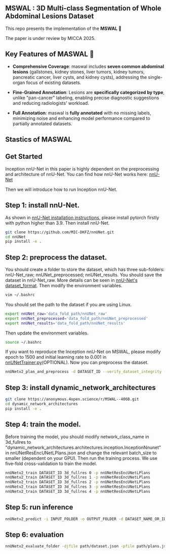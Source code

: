 ##  MSWAL : 3D Multi-class Segmentation of Whole Abdominal Lesions Dataset

This repo presents the implementation of the **MSWAL 🩻** 

The paper is under review by MICCA 2025.

## Key Features of MASWAL 🔑

- **Comprehensive Coverage**: maswal includes **seven common abdominal lesions** (gallstones, kidney stones, liver tumors, kidney tumors, pancreatic cancer, liver cysts, and kidney cysts), addressing the single-organ focus of existing datasets.  

- **Fine-Grained Annotation**: Lesions are **specifically categorized by type**, unlike "pan-cancer" labeling, enabling precise diagnostic suggestions and reducing radiologists' workload.  

- **Full Annotation**: maswal is **fully annotated** with no missing labels, minimizing noise and enhancing model performance compared to partially annotated datasets.

## Stastics of MASWAL

## Get Started
Inception nnU-Net in this paper is highly dependent on the preprocessing and architecture of nnU-Net. You can find how nnU-Net works here: [nnU-Net](https://github.com/MIC-DKFZ/nnUNet)

Then we will introduce how to run Inception nnU-Net.

## Step 1: install nnU-Net.
As shown in [nnU-Net installation instructions](https://github.com/MIC-DKFZ/nnUNet/blob/master/documentation/installation_instructions.md), please install pytorch firstly with python higher than 3.9. Then install nnU-Net.
```bash
git clone https://github.com/MIC-DKFZ/nnUNet.git
cd nnUNet
pip install -e .
```

## Step 2: preprocess the dataset.
You should create a folder to store the dataset, which has three sub-folders: nnU-Net_raw; nnUNet_preprocessed; nnUNet_results. You should save the dataset in nnU-Net_raw. More details can be seen in [nnU-Net's dataset_format](https://github.com/MIC-DKFZ/nnUNet/blob/master/documentation/dataset_format.md). Then modify the environment variables.
```bash
vim ~/.bashrc
```
You should set the path to the dataset if you are using Linux.
```bash
export nnUNet_raw='data_fold_path/nnUNet_raw'
export nnUNet_preprocessed='data_fold_path/nnUNet_preprocessed'
export nnUNet_results='data_fold_path/nnUNet_results'
```
Then update the environment variables.
```bash
source ~/.bashrc
```
If you want to reproduce the Inception nnU-Net on MSWAL, please modify epoch to 1500 and initial learning rate to 0.001 in [nnUNetTrainer.py](https://github.com/MIC-DKFZ/nnUNet/blob/master/nnunetv2/training/nnUNetTrainer/nnUNetTrainer.py)(OPTIONAL).
Now you can preprocess the dataset.
```bash
nnUNetv2_plan_and_preprocess -d DATASET_ID --verify_dataset_integrity -c 3d_fullres -p nnUNetResEncUNetLPlans
```
## Step 3: install dynamic_network_architectures
```bash
git clone https://anonymous.4open.science/r/MSWAL--406B.git
cd dynamic_network_architectures
pip install -e .
```

## Step 4: train the model.
Before training the model, you should modify network_class_name in 3d_fullres to "dynamic_network_architectures.architectures.inception.InceptionNnunet" in nnUNetResEncUNetLPlans.json and change the relevant batch_size to smaller (dependent on your GPU). Then run the training process. We use  five-fold cross-validation to train the model.
```bash
nnUNetv2_train DATASET_ID 3d_fullres 0 -p nnUNetResEncUNetLPlans
nnUNetv2_train DATASET_ID 3d_fullres 1 -p nnUNetResEncUNetLPlans
nnUNetv2_train DATASET_ID 3d_fullres 2 -p nnUNetResEncUNetLPlans
nnUNetv2_train DATASET_ID 3d_fullres 3 -p nnUNetResEncUNetLPlans
nnUNetv2_train DATASET_ID 3d_fullres 4 -p nnUNetResEncUNetLPlans
```
## Step 5: run inference
```bash
nnUNetv2_predict -i INPUT_FOLDER -o OUTPUT_FOLDER -d DATASET_NAME_OR_ID -c 3d_fullres -f 0 1 2 3 4 -p nnUNetResEncUNetLPlans
```
## Step 6: evaluation
```bash
nnUNetv2_evaluate_folder -djfile path/dataset.json -pfile path/plans.json path/labelsTs path/infersTs
```











